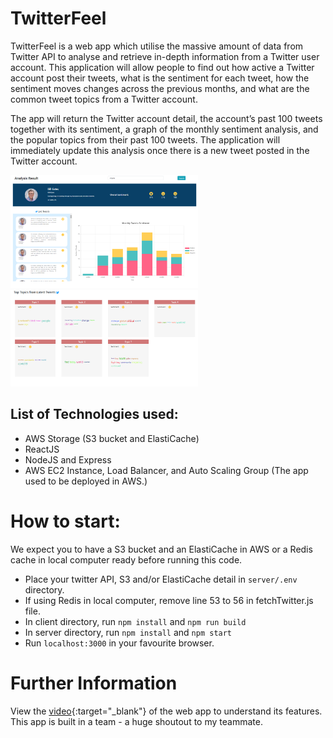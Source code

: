 # TwitterFeel
TwitterFeel is a web app which utilise the massive amount of data from Twitter API to analyse and retrieve in-depth information from a Twitter user account. This application will allow people to find out how active a Twitter account post their tweets, what is the sentiment for each tweet, how the sentiment moves changes across the previous months, and what are the common tweet topics from a Twitter account. 

The app will return the Twitter account detail, the account’s past 100 tweets together with its sentiment, a graph of the monthly sentiment analysis, and the popular topics from their past 100 tweets. The application will immediately update this analysis once there is a new tweet posted in the Twitter account.

<p text-align="center">
  <img src="./client/src/img/webapp_pic1.png" width="300" alt="Webapp Image">
  <img src="./client/src/img/webapp_pic2.png" width="300" alt="Webapp Image">
</p>

## List of Technologies used:
- AWS Storage (S3 bucket and ElastiCache)
- ReactJS
- NodeJS and Express
- AWS EC2 Instance, Load Balancer, and Auto Scaling Group (The app used to be deployed in AWS.)

# How to start:
We expect you to have a S3 bucket and an ElastiCache in AWS or a Redis cache in local computer ready before running this code.
- Place your twitter API, S3 and/or ElastiCache detail in `server/.env` directory.
- If using Redis in local computer, remove line 53 to 56 in fetchTwitter.js file.
- In client directory, run `npm install` and `npm run build`
- In server directory, run `npm install` and `npm start`
- Run `localhost:3000` in your favourite browser.

# Further Information
View the [video](https://youtu.be/HNPcf3XRgxE){:target="_blank"} of the web app to understand its features.
This app is built in a team - a huge shoutout to my teammate.